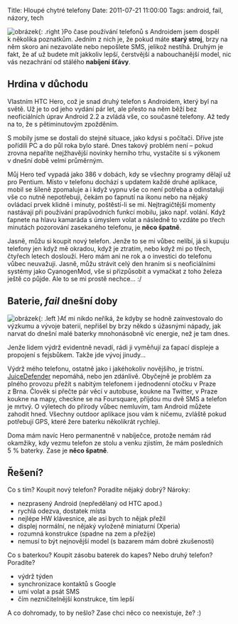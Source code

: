 Title: Hloupé chytré telefony
Date: 2011-07-21 11:00:00
Tags: android, fail, názory, tech

![obrázek]({filename}/images/149.jpg){: .right }Po čase používání telefonů s Androidem jsem dospěl k několika poznatkům. Jedním z nich je, že pokud máte **starý stroj**, brzy na něm skoro ani nezavoláte nebo nepošlete SMS, jelikož nestíhá. Druhým je fakt, že ať už budete mít jakkoliv lepší, čerstvější a nabouchanější model, nic vás nezachrání od stálého **nabíjení šťávy**.

## Hrdina v důchodu

Vlastním HTC Hero, což je snad druhý telefon s Androidem, který byl na světě. Už je to od jeho vydání pár let, ale přesto na něm běží bez neoficiálních úprav Android 2.2 a zvládá vše, co současné telefony. Až tedy na to, že s pětiminutovým zpožděním.

S mobily jsme se dostali do stejné situace, jako kdysi s počítači. Dříve jste pořídili PC a do půl roka bylo staré. Dnes takový problém není – pokud zrovna nepaříte nejžhavější novinky herního trhu, vystačíte si s výkonem v dnešní době velmi průměrným.

Můj Hero teď vypadá jako 386 v dobách, kdy se všechny programy dělají už pro Pentium. Místo v telefonu dochází s updatem každé druhé aplikace, mobil se šíleně zpomaluje a i když vypnu vše co není potřeba a odinstaluji vše co nutně nepotřebuji, čekám po ťapnutí na ikonu nebo na nějaký ovládací prvek klidně i minuty, poštěstí-li se mi. Nejtragičtější momenty nastávají při používání prapůvodních funkcí mobilu, jako např. volání. Když ťapnete na hlavu kamaráda s úmyslem volat a následně to vzdáte po třech minutách pozorování zasekaného telefonu, je **něco špatně**.

Jasně, můžu si koupit nový telefon. Jenže to se mi vůbec nelíbí, já si kupuju telefony jen když mě okradou, když je ztratím, nebo když mi po třech, čtyřech letech doslouží. Hero mám ani ne rok a o investici do telefonu vůbec neuvažuji. Jasně, můžu strávit celý den hraním si s neoficiálními systémy jako CyanogenMod, vše si přizpůsobit a vymačkat z toho železa ještě co půjde. Ale to se mi prostě nechce… :/

## Baterie, *fail* dnešní doby

![obrázek]({filename}/images/150.jpg){: .left }Ať mi nikdo neříká, že kdyby se hodně zainvestovalo do výzkumu a vývoje baterií, nepřišel by brzy někdo s úžasnými nápady, jak narvat do dnešní malé baterky mnohonásobně víc energie, než je tam dnes.

Jenže lidem výdrž evidentně nevadí, rádi ji vyměňují za ťapací displeje a propojení s fejsbůkem. Takže jde vývoj jinudy…

Výdrž mého telefonu, ostatně jako i jakéhokoliv novějšího, je tristní.
[JuiceDefender](https://market.android.com/details?id=com.latedroid.juicedefender) nepomáhá, nebo jen zdánlivě. Obyčejně je problém za plného provozu přežít s nabitým telefonem i jednodenní otočku v Praze z Brna. Člověk si přečte pár věcí v autobuse, koukne na Twitter, v Praze koukne na mapy, checkne se na Foursquare, přijdou mu dvě SMS a telefon je mrtvý. O výletech do přírody vůbec nemluvím, tam Android můžete zahodit hned. Všechny outdoor aplikace jsou vám k ničemu, zvláště pokud potřebují GPS, které žere baterku několikrát rychleji.

Doma mám navíc Hero permanentně v nabíječce, protože nemám rád okamžiky, kdy vezmu telefon ze stolu a venku zjistím, že mám posledních 5 % baterky. Zase je **něco špatně**.

## Řešení?

Co s tím? Koupit nový telefon? Poradíte nějaký dobrý? Nároky:

-   nezprasený Android (nepředělaný od HTC apod.)
-   rychlá odezva, dostatek místa
-   nejlépe HW klávesnice, ale asi bych to nějak přežil
-   displej normální, ne nějaký vyloženě miniaturní (Xperia)
-   rozumná konstrukce (spadne na zem a přežije)
-   nemusí to být nejnovější model (s bazarem mám dobré zkušenosti)

Co s baterkou? Koupit zásobu baterek do kapes? Nebo druhý telefon? Poradíte?

-   výdrž týden
-   synchronizace kontaktů s Google
-   umí volat a psát SMS
-   čím nezničitelnější konstrukce, tím lepší

A co dohromady, to by nešlo? Zase chci něco co neexistuje, že? :)

